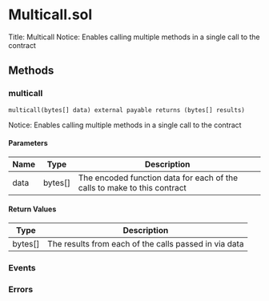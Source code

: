 
# Multicall.sol
Title: Multicall
Notice: Enables calling multiple methods in a single call to the contract

## Methods
### multicall
```solidity
multicall(bytes[] data) external payable returns (bytes[] results)
```
Notice: Enables calling multiple methods in a single call to the contract
#### Parameters

| Name | Type | Description |
|---|---|---|
| data | bytes[] | The encoded function data for each of the calls to make to this contract |

#### Return Values

| Type | Description |
|---|---|
bytes[] | The results from each of the calls passed in via data |


### Events

### Errors

